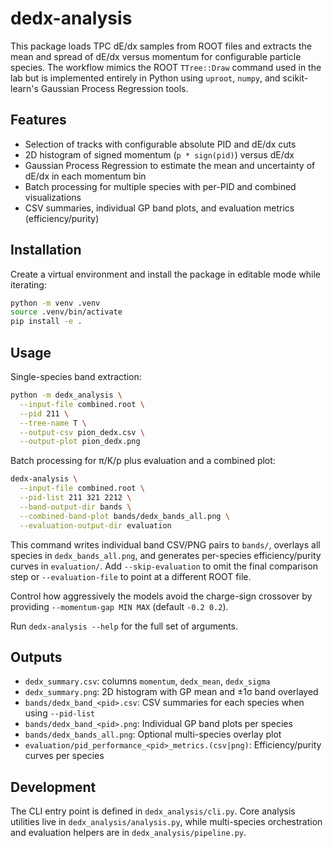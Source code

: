 # dedx-analysis

This package loads TPC dE/dx samples from ROOT files and extracts the mean and spread of dE/dx versus momentum for configurable particle species. The workflow mimics the ROOT `TTree::Draw` command used in the lab but is implemented entirely in Python using `uproot`, `numpy`, and scikit-learn's Gaussian Process Regression tools.

## Features

- Selection of tracks with configurable absolute PID and dE/dx cuts
- 2D histogram of signed momentum (`p * sign(pid)`) versus dE/dx
- Gaussian Process Regression to estimate the mean and uncertainty of dE/dx in each momentum bin
- Batch processing for multiple species with per-PID and combined visualizations
- CSV summaries, individual GP band plots, and evaluation metrics (efficiency/purity)

## Installation

Create a virtual environment and install the package in editable mode while iterating:

```bash
python -m venv .venv
source .venv/bin/activate
pip install -e .
```

## Usage

Single-species band extraction:

```bash
python -m dedx_analysis \
  --input-file combined.root \
  --pid 211 \
  --tree-name T \
  --output-csv pion_dedx.csv \
  --output-plot pion_dedx.png
```

Batch processing for π/K/p plus evaluation and a combined plot:

```bash
dedx-analysis \
  --input-file combined.root \
  --pid-list 211 321 2212 \
  --band-output-dir bands \
  --combined-band-plot bands/dedx_bands_all.png \
  --evaluation-output-dir evaluation
```

This command writes individual band CSV/PNG pairs to `bands/`, overlays all species in `dedx_bands_all.png`, and generates per-species efficiency/purity curves in `evaluation/`. Add `--skip-evaluation` to omit the final comparison step or `--evaluation-file` to point at a different ROOT file.

Control how aggressively the models avoid the charge-sign crossover by providing `--momentum-gap MIN MAX` (default `-0.2 0.2`).

Run `dedx-analysis --help` for the full set of arguments.

## Outputs

- `dedx_summary.csv`: columns `momentum`, `dedx_mean`, `dedx_sigma`
- `dedx_summary.png`: 2D histogram with GP mean and ±1σ band overlayed
- `bands/dedx_band_<pid>.csv`: CSV summaries for each species when using `--pid-list`
- `bands/dedx_band_<pid>.png`: Individual GP band plots per species
- `bands/dedx_bands_all.png`: Optional multi-species overlay plot
- `evaluation/pid_performance_<pid>_metrics.(csv|png)`: Efficiency/purity curves per species

## Development

The CLI entry point is defined in `dedx_analysis/cli.py`. Core analysis utilities live in `dedx_analysis/analysis.py`, while multi-species orchestration and evaluation helpers are in `dedx_analysis/pipeline.py`.
